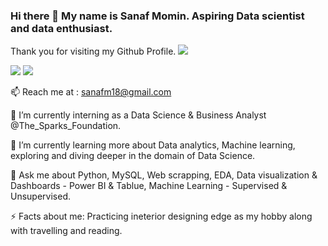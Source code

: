 ### Hi there 👋 My name is Sanaf Momin. Aspiring Data scientist and data enthusiast.

Thank you for visiting my Github Profile.
![](https://komarev.com/ghpvc/?username=Sanaf09&color=brightgreen&style=plastic&label=Profile+Views)

![](https://img.shields.io/badge/LinkedIn-0077B5?username=http://www.linkedin.com/in/sanafm18?style=for-the-badge&logo=linkedin&logoColor=white)
![](https://img.shields.io/badge/PowerBI-F2C811?style=for-the-badge&logo=Power%20BI&logoColor=white)

📫 Reach me at : sanafm18@gmail.com

🔭 I’m currently interning as a Data Science & Business Analyst @The_Sparks_Foundation.

🌱 I’m currently learning more about Data analytics, Machine learning, exploring and diving deeper in the domain of Data Science.

💬 Ask me about Python, MySQL, Web scrapping, EDA, Data visualization & Dashboards - Power BI & Tablue, Machine Learning - Supervised & Unsupervised.

⚡ Facts about me: Practicing ineterior designing edge as my hobby along with travelling and reading. 
